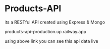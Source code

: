 # Products-API 
its a RESTful API created using Express & Mongo 

products-api-production.up.railway.app 

using above link you can see this api data live 
